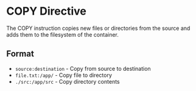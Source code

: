 # COPY Directive

The COPY instruction copies new files or directories from the source and adds them to the filesystem of the container.

## Format

- `source:destination` - Copy from source to destination
- `file.txt:/app/` - Copy file to directory
- `./src:/app/src` - Copy directory contents